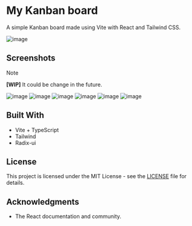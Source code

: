 # My Kanban board

A simple Kanban board made using Vite with React and Tailwind CSS.

![image](https://github.com/user-attachments/assets/3e6a0032-5666-4763-be4e-54ab9ca094b9)

## Screenshots

> [!NOTE]
> **[WIP]** It could be change in the future.

![image](https://github.com/user-attachments/assets/35e3e028-9ab2-4e9e-ae9c-b8dd5d13b734)
![image](https://github.com/user-attachments/assets/adb3f9f1-a26f-4844-a0e5-42e6c3d51748)
![image](https://github.com/user-attachments/assets/b60ba6c8-5d2e-4f83-ab63-2923e75bf3c6)
![image](https://github.com/user-attachments/assets/d0fb4f8d-6d12-4f24-b068-4674920a82dc)
![image](https://github.com/user-attachments/assets/72b52885-6b76-4af5-99a8-36bb4219a5b2)
![image](https://github.com/user-attachments/assets/ec8cfac6-7d7a-45f9-bad2-9ef307a9e555)




## Built With

- Vite + TypeScript
- Tailwind
- Radix-ui

## License

This project is licensed under the MIT License - see the [LICENSE](LICENSE) file for details.

## Acknowledgments

- The React documentation and community.
